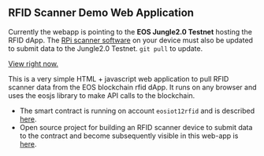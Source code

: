 ## RFID Scanner Demo Web Application

Currently the webapp is pointing to the **EOS Jungle2.0 Testnet** hosting the RFID dApp.  The [RPi scanner software](https://github.com/EOSIoT/rfid-scanner-node) on your device must also be updated to submit data to the Jungle2.0 Testnet. `git pull` to update.

[View right now.](https://eosiot.github.io/rfid-html/)

This is a very simple HTML + javascript web application to pull RFID scanner data from the EOS blockchain rfid dApp.  It runs on any browser and uses the eosjs library to make API calls to the blockchain.

* The smart contract is running on account `eosiot12rfid` and is described [here](https://github.com/EOSIoT/rfid-contract).
* Open source project for building an RFID scanner device to submit data to the contract and become subsequently visible in this web-app is [here](https://github.com/EOSIoT/rfid-scanner-node).

